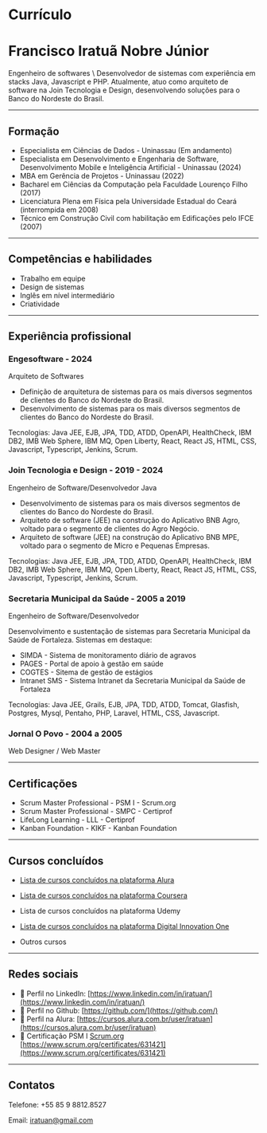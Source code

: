 # Currículo

# Francisco Iratuã Nobre Júnior

Engenheiro de softwares \ Desenvolvedor de sistemas com experiência em stacks Java, Javascript e PHP. Atualmente, atuo como arquiteto de software na Join Tecnologia e Design, desenvolvendo soluções para o Banco do Nordeste do Brasil.

---

## Formação
- Especialista em Ciências de Dados - Uninassau (Em andamento)
- Especialista em Desenvolvimento e Engenharia de Software, Desenvolvimento Mobile e Inteligência Artificial - Uninassau (2024)
- MBA em Gerência de Projetos - Uninassau (2022)
- Bacharel em Ciências da Computação pela Faculdade Lourenço Filho (2017)
- Licenciatura Plena em Física pela Universidade Estadual do Ceará (interrompida em 2008)
- Técnico em Construção Civil com habilitação em Edificações pelo IFCE (2007)

---

## Competências e habilidades

- Trabalho em equipe
- Design de sistemas
- Inglês em nível intermediário
- Criatividade

---

## Experiência profissional

### Engesoftware - 2024

Arquiteto de Softwares

- Definição de arquitetura de sistemas para os mais diversos segmentos de clientes do Banco do Nordeste do Brasil.
- Desenvolvimento de sistemas para os mais diversos segmentos de clientes do Banco do Nordeste do Brasil.

Tecnologias: Java JEE, EJB, JPA, TDD, ATDD, OpenAPI, HealthCheck, IBM DB2, IMB Web Sphere, IBM MQ, Open Liberty, React, React JS, HTML, CSS,  Javascript, Typescript, Jenkins, Scrum.

### Join Tecnologia e Design - 2019 - 2024

Engenheiro de Software/Desenvolvedor Java 

- Desenvolvimento de sistemas para os mais diversos segmentos de clientes do Banco do Nordeste do Brasil.
- Arquiteto de software (JEE) na construção do Aplicativo BNB Agro, voltado para o segmento de clientes do Agro Negócio.
- Arquiteto de software (JEE) na construção do Aplicativo BNB MPE, voltado para o segmento de Micro e Pequenas Empresas.

Tecnologias: Java JEE, EJB, JPA, TDD, ATDD, OpenAPI, HealthCheck, IBM DB2, IMB Web Sphere, IBM MQ, Open Liberty, React, React JS, HTML, CSS,  Javascript, Typescript, Jenkins, Scrum.

### Secretaria Municipal da Saúde - 2005 a 2019

Engenheiro de Software/Desenvolvedor

Desenvolvimento e sustentação de sistemas para Secretaria Municipal da Saúde de Fortaleza.
Sistemas em destaque:

- SIMDA - Sistema de monitoramento diário de agravos
- PAGES - Portal de apoio à gestão em saúde
- COGTES - Sitema de gestão de estágios
- Intranet SMS - Sistema Intranet da Secretaria Municipal da Saúde de Fortaleza

Tecnologias: Java JEE, Grails, EJB, JPA, TDD, ATDD, Tomcat, Glasfish, Postgres, Mysql, Pentaho, PHP, Laravel, HTML, CSS, Javascript.

### Jornal O Povo - 2004 a 2005

Web Designer / Web Master

---

## Certificações

- Scrum Master Professional - PSM I - Scrum.org
- Scrum Master Professional - SMPC - Certiprof
- LifeLong Learning - LLL - Certiprof
- Kanban Foundation - KIKF - Kanban Foundation

---

## Cursos concluídos

- [Lista de cursos concluídos na plataforma Alura](https://github.com/iratuan/Curriculo/blob/main/CursosAlura.md)
- [Lista de cursos concluídos na plataforma Coursera](https://github.com/iratuan/Curriculo/blob/main/CursosCoursera.md)
- Lista de cursos concluídos na plataforma Udemy
- [Lista de cursos concluídos na plataforma Digital Innovation One](https://github.com/iratuan/Curriculo/blob/main/CursosDIO.md)

- Outros cursos

---

## Redes sociais

- 🔗 Perfil no LinkedIn: [https://www.linkedin.com/in/iratuan/](https://www.linkedin.com/in/iratuan/)
- 🔗 Perfil no Github: [https://github.com/](https://github.com/)
- 🔗 Perfil na Alura: [https://cursos.alura.com.br/user/iratuan](https://cursos.alura.com.br/user/iratuan)
- 🔗 Certificação PSM I [Scrum.org](http://scrum.org)  [https://www.scrum.org/certificates/631421](https://www.scrum.org/certificates/631421)

---

## Contatos

Telefone: +55 85 9 8812.8527

Email: iratuan@gmail.com
